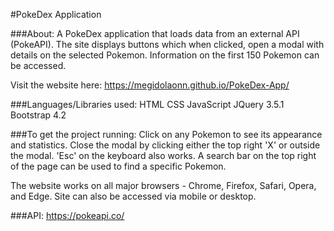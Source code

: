 #PokeDex Application

###About:
A PokeDex application that loads data from an external API (PokeAPI).
The site displays buttons which when clicked, open a modal with details on the selected Pokemon.
Information on the first 150 Pokemon can be accessed.

Visit the website here: https://megidolaonn.github.io/PokeDex-App/

###Languages/Libraries used:
HTML
CSS
JavaScript
JQuery 3.5.1
Bootstrap 4.2

###To get the project running:
Click on any Pokemon to see its appearance and statistics.
Close the modal by clicking either the top right 'X' or outside the modal. 'Esc' on the keyboard also works.
A search bar on the top right of the page can be used to find a specific Pokemon.

The website works on all major browsers - Chrome, Firefox, Safari, Opera, and Edge.
Site can also be accessed via mobile or desktop.

###API:
https://pokeapi.co/
